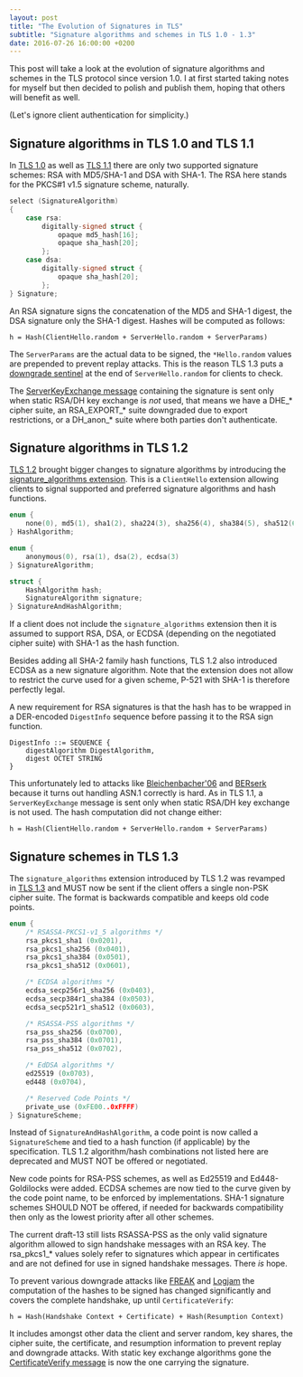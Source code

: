 ```yaml
---
layout: post
title: "The Evolution of Signatures in TLS"
subtitle: "Signature algorithms and schemes in TLS 1.0 - 1.3"
date: 2016-07-26 16:00:00 +0200
---
```


This post will take a look at the evolution of signature algorithms and schemes
in the TLS protocol since version 1.0. I at first started taking notes for
myself but then decided to polish and publish them, hoping that others will
benefit as well.

(Let's ignore client authentication for simplicity.)

## Signature algorithms in TLS 1.0 and TLS 1.1

In [TLS 1.0](https://tools.ietf.org/html/rfc2246) as well as [TLS 1.1](https://tools.ietf.org/html/rfc4346)
there are only two supported signature schemes: RSA with MD5/SHA-1 and DSA with
SHA-1. The RSA here stands for the PKCS#1 v1.5 signature scheme, naturally.

```c
select (SignatureAlgorithm)
{
    case rsa:
        digitally-signed struct {
            opaque md5_hash[16];
            opaque sha_hash[20];
        };
    case dsa:
        digitally-signed struct {
            opaque sha_hash[20];
        };
} Signature;
```

An RSA signature signs the concatenation of the MD5 and SHA-1 digest, the DSA
signature only the SHA-1 digest. Hashes will be computed as follows:

```
h = Hash(ClientHello.random + ServerHello.random + ServerParams)
```

The `ServerParams` are the actual data to be signed, the `*Hello.random` values
are prepended to prevent replay attacks. This is the reason TLS 1.3 puts a
[downgrade sentinel](https://tlswg.github.io/tls13-spec/#server-hello)
at the end of `ServerHello.random` for clients to check.

The [ServerKeyExchange message](https://tools.ietf.org/html/rfc2246#section-7.4.3)
containing the signature is sent only when static RSA/DH key exchange is *not*
used, that means we have a DHE\_\* cipher suite, an RSA\_EXPORT\_\* suite
downgraded due to export restrictions, or a DH\_anon\_\* suite where both
parties don't authenticate.

## Signature algorithms in TLS 1.2

[TLS 1.2](https://tools.ietf.org/html/rfc5246) brought bigger changes to
signature algorithms by introducing the [signature\_algorithms extension](https://tools.ietf.org/html/rfc5246#section-7.4.1.4.1).
This is a `ClientHello` extension allowing clients to signal supported and
preferred signature algorithms and hash functions.

```c
enum {
    none(0), md5(1), sha1(2), sha224(3), sha256(4), sha384(5), sha512(6)
} HashAlgorithm;

enum {
    anonymous(0), rsa(1), dsa(2), ecdsa(3)
} SignatureAlgorithm;

struct {
    HashAlgorithm hash;
    SignatureAlgorithm signature;
} SignatureAndHashAlgorithm;
```

If a client does not include the `signature_algorithms` extension then it is
assumed to support RSA, DSA, or ECDSA (depending on the negotiated cipher suite)
with SHA-1 as the hash function.

Besides adding all SHA-2 family hash functions, TLS 1.2 also introduced ECDSA
as a new signature algorithm. Note that the extension does not allow to
restrict the curve used for a given scheme, P-521 with SHA-1 is therefore
perfectly legal.

A new requirement for RSA signatures is that the hash has to be wrapped in a
DER-encoded `DigestInfo` sequence before passing it to the RSA sign function.

```
DigestInfo ::= SEQUENCE {
    digestAlgorithm DigestAlgorithm,
    digest OCTET STRING
}
```

This unfortunately led to attacks like [Bleichenbacher'06](https://www.ietf.org/mail-archive/web/openpgp/current/msg00999.html)
and [BERserk](http://www.intelsecurity.com/advanced-threat-research/berserk.html)
because it turns out handling ASN.1 correctly is hard. As in TLS 1.1, a
`ServerKeyExchange` message is sent only when static RSA/DH key exchange is not
used. The hash computation did not change either:

```
h = Hash(ClientHello.random + ServerHello.random + ServerParams)
```

## Signature schemes in TLS 1.3

The `signature_algorithms` extension introduced by TLS 1.2 was revamped in
[TLS 1.3](https://tlswg.github.io/tls13-spec/#rfc.section.4.2.2) and MUST now
be sent if the client offers a single non-PSK cipher suite. The format is
backwards compatible and keeps old code points.

```c
enum {
    /* RSASSA-PKCS1-v1_5 algorithms */
    rsa_pkcs1_sha1 (0x0201),
    rsa_pkcs1_sha256 (0x0401),
    rsa_pkcs1_sha384 (0x0501),
    rsa_pkcs1_sha512 (0x0601),

    /* ECDSA algorithms */
    ecdsa_secp256r1_sha256 (0x0403),
    ecdsa_secp384r1_sha384 (0x0503),
    ecdsa_secp521r1_sha512 (0x0603),

    /* RSASSA-PSS algorithms */
    rsa_pss_sha256 (0x0700),
    rsa_pss_sha384 (0x0701),
    rsa_pss_sha512 (0x0702),

    /* EdDSA algorithms */
    ed25519 (0x0703),
    ed448 (0x0704),

    /* Reserved Code Points */
    private_use (0xFE00..0xFFFF)
} SignatureScheme;
```

Instead of `SignatureAndHashAlgorithm`, a code point is now called a
`SignatureScheme` and tied to a hash function (if applicable) by the
specification. TLS 1.2 algorithm/hash combinations not listed here
are deprecated and MUST NOT be offered or negotiated.

New code points for RSA-PSS schemes, as well as Ed25519 and Ed448-Goldilocks
were added. ECDSA schemes are now tied to the curve given by the code point
name, to be enforced by implementations. SHA-1 signature schemes SHOULD NOT be
offered, if needed for backwards compatibility then only as the lowest priority
after all other schemes.

The current draft-13 still lists RSASSA-PSS as the only valid signature algorithm
allowed to sign handshake messages with an RSA key. The rsa\_pkcs1\_\* values
solely refer to signatures which appear in certificates and are not defined for
use in signed handshake messages. There *is* hope.

To prevent various downgrade attacks like [FREAK](https://freakattack.com/) and [Logjam](https://weakdh.org/) the computation of the hashes to be signed
has changed significantly and covers the complete handshake, up until
`CertificateVerify`:

```
h = Hash(Handshake Context + Certificate) + Hash(Resumption Context)
```

It includes amongst other data the client and server random, key shares, the
cipher suite, the certificate, and resumption information to prevent replay and
downgrade attacks. With static key exchange algorithms gone the
[CertificateVerify message](https://tlswg.github.io/tls13-spec/#rfc.section.4.3.2)
is now the one carrying the signature.
